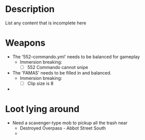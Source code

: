 # Description
List any content that is incomplete here


# Weapons
- The '552-commando.yml' needs to be balanced for gameplay
	- Immersion breaking:
		- [ ] 552 Commando cannot snipe
- The 'FAMAS' needs to be filled in and balanced.
	- Immersion breaking:
		- [ ] Clip size is 8
- 

# Loot lying around
- Need a scavenger-type mob to pickup all the trash near 
	- Destroyed Overpass - Abbot Street South
	-

